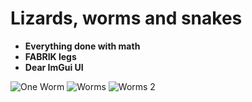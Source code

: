 # Lizards, worms and snakes
- **Everything done with math**
- **FABRIK legs**
- **Dear ImGui UI**
  
![One Worm](https://github.com/user-attachments/assets/429db159-bbd7-4a46-8b0f-310817fd2200)
![Worms](https://github.com/user-attachments/assets/b08ac2cf-6da5-4998-bcfe-5bc07ed0ddb1)
![Worms 2](https://github.com/user-attachments/assets/67aaed0d-028a-4e19-85fa-1998ce88f581)
